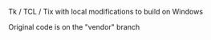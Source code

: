 Tk / TCL / Tix with local modifications to build on Windows

Original code is on the "vendor" branch

